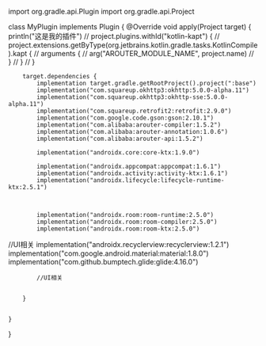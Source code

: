 import org.gradle.api.Plugin
import org.gradle.api.Project

class MyPlugin implements Plugin<Project> {
@Override
void apply(Project target) {
println("这是我的插件")
//        project.plugins.withId("kotlin-kapt") {
//            project.extensions.getByType(org.jetbrains.kotlin.gradle.tasks.KotlinCompile).kapt {
//                arguments {
//                    arg("AROUTER_MODULE_NAME", project.name)
//                }
//            }
//        }

        target.dependencies {
            implementation target.gradle.getRootProject().project(":base")
            implementation("com.squareup.okhttp3:okhttp:5.0.0-alpha.11")
            implementation("com.squareup.okhttp3:okhttp-sse:5.0.0-alpha.11")
            implementation("com.squareup.retrofit2:retrofit:2.9.0")
            implementation("com.google.code.gson:gson:2.10.1")
            implementation("com.alibaba:arouter-compiler:1.5.2")
            implementation("com.alibaba:arouter-annotation:1.0.6")
            implementation("com.alibaba:arouter-api:1.5.2")

            implementation("androidx.core:core-ktx:1.9.0")

            implementation("androidx.appcompat:appcompat:1.6.1")
            implementation("androidx.activity:activity-ktx:1.6.1")
            implementation("androidx.lifecycle:lifecycle-runtime-ktx:2.5.1")
   


            implementation("androidx.room:room-runtime:2.5.0")
            implementation("androidx.room:room-compiler:2.5.0")
            implementation("androidx.room:room-ktx:2.5.0")
//UI相关
implementation("androidx.recyclerview:recyclerview:1.2.1")
implementation("com.google.android.material:material:1.8.0")
implementation("com.github.bumptech.glide:glide:4.16.0")

            //UI相关


        }


    }
}